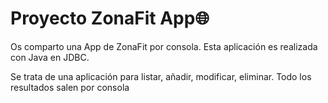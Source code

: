 # Proyecto ZonaFit App🌐

Os comparto una App de ZonaFit por consola. 
Esta aplicación es realizada con Java en JDBC.

Se trata de una aplicación para listar, añadir, modificar, eliminar.
Todo los resultados salen por consola

